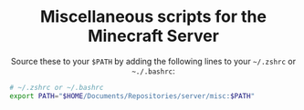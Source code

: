 <div align="center">

# Miscellaneous scripts for the Minecraft Server

Source these to your `$PATH` by adding the following lines to your `~/.zshrc` or `~./.bashrc`:

</div>

```sh
# ~/.zshrc or ~/.bashrc
export PATH="$HOME/Documents/Repositories/server/misc:$PATH"
```
